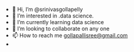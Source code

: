 - 👋 Hi, I’m @srinivasgollapelly
- 👀 I’m interested in .data science.
- 🌱 I’m currently learning data science 
- 💞️ I’m looking to collaborate on any one
- 📫 How to reach me gollapallisree@gmail.com
-
<!---
srinivasgollapelly/srinivasgollapelly is a ✨ special ✨ repository because its `README.md` (this file) appears on your GitHub profile.
You can click the Preview link to take a look at your changes.
--->
